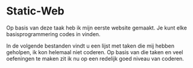 # Static-Web
Op basis van deze taak heb ik mijn eerste website gemaakt. Je kunt elke basisprogrammering codes in vinden.

In de volgende bestanden vindt u een lijst met taken die mij hebben geholpen, ik kon helemaal niet coderen. Op basis van die taken en veel oefeningen te maken zit ik nu op een redelijk goed niveau van coderen.
